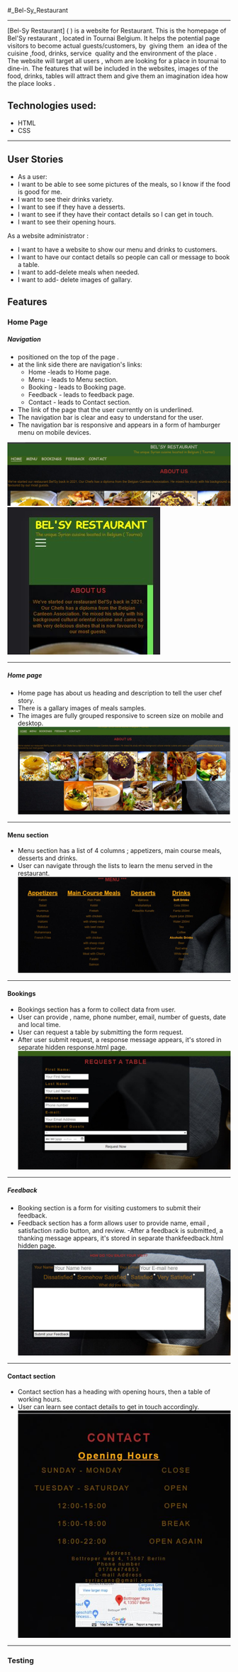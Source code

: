#_Bel-Sy_Restaurant


-----

[Bel-Sy Restaurant] ( ) is a website for Restaurant.
This is the homepage of Bel'Sy restaurant , located in Tournai Belgium. It helps the potential page visitors to become actual guests/customers, by  giving them  an idea of the cuisine ,food, drinks, service  quality and the environment of the place .  
The website will target all users , whom are looking for a place in tournai to dine-in.
The features that will be included in the websites, images of the food, drinks, tables will attract them and give them an imagination idea how the place looks .


## Technologies used:

- HTML
- CSS
---

## User Stories

- As a user:
- I want to be able to see some pictures of the meals, so I know if the food is good for me.
- I want to see their drinks variety.
- I want to see if they have a desserts.
- I want to see if they have their contact details so I can get in touch.
- I want to see their opening hours.

As a website administrator :
- I want to have a website to show our menu and drinks to customers.
- I want to have our contact details so people can call or message to book a table.
- I want to add-delete meals when needed.
- I want to add- delete images of gallary.

## Features 

### Home Page

##### Navigation

- positioned on the top of the page .
- at the link side there are navigation's links:
    - Home -leads to Home page.
    - Menu - leads to Menu section.
    - Booking - leads to Booking page.
    - Feedback - leads to feedback page.
    - Contact - leads to Contact section.
- The link of the page that the user currently on is underlined.
- The navigation bar is clear and easy to understand for the user.
- The navigation bar is responsive and appears in a form of hamburger menu on mobile devices.

![NavBar desktop](assets/images/nav-bar.jpg)
![NavBar mobile](assets/images/nav-bar-mobile.jpg)

---

##### Home page
- Home page has about us heading and description to tell the user chef story.
- There is a gallary images of meals samples.
- The images are fully grouped responsive to screen size on mobile and desktop.
![Home Page](assets/images/home.JPG)

---

#### Menu section
- Menu section has a list of 4 columns ; appetizers, main course meals, desserts and drinks.
- User can navigate through the lists to learn the menu served in the restaurant.
![Menu section](assets/images/menu.jpg)

---

#### Bookings

- Bookings section has a form to collect data from user.
- User can provide , name, phone number, email, number of guests, date and local time.
- User can request a table by submitting the form request.
- After user submit request, a response message appears, it's stored in separate hidden response.html page.
![Bookings page](/assets/images/booking.JPG)

---


##### Feedback

- Booking section is a form for visiting customers to submit their feedback.
- Feedback section has a form allows user to provide name, email , satisfaction radio button, and review.
-After a feedback is submitted, a thanking message appears, it's stored in separate thankfeedback.html hidden page.
![Feedback](/assets/images/feedback.JPG)

---

#### Contact section

- Contact section has a heading with opening hours, then a table of working hours.
- User can learn see contact details to get in touch accordingly.
![Contact](/assets/images/contact.JPG)

---

### Testing






